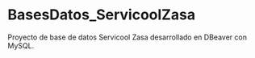 # BasesDatos_ServicoolZasa
Proyecto de base de datos Servicool Zasa desarrollado en DBeaver con MySQL.
